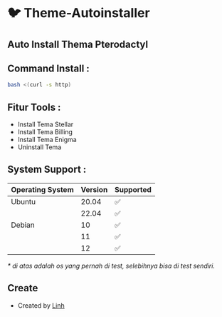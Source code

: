 # :bird: Theme-Autoinstaller



## Auto Install Thema Pterodactyl

## Command Install :

```bash
bash <(curl -s http)
```

## Fitur Tools :

- Install Tema Stellar
- Install Tema Billing
- Install Tema Enigma
- Uninstall Tema

## System Support :

| Operating System | Version | Supported          |
| ---------------- | ------- | ------------------ |
| Ubuntu           | 20.04   | :white_check_mark: |
|                  | 22.04   | :white_check_mark: |
| Debian           | 10      | :white_check_mark: |
|                  | 11      | :white_check_mark: |
|                  | 12      | :white_check_mark: |

_\* di atas adalah os yang pernah di test, selebihnya bisa di test sendiri._

## Create
- Created by [ Linh ](https://github.com/veryLinh)
